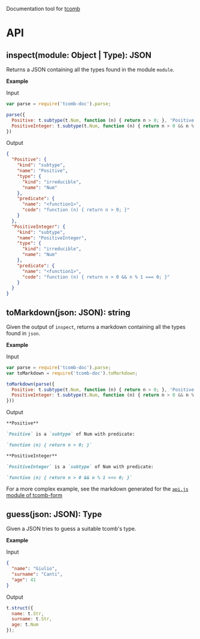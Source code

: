 Documentation tool for [tcomb](https://github.com/gcanti/tcomb)

# API

## inspect(module: Object | Type): JSON

Returns a JSON containing all the types found in the module `module`.

**Example**

Input

```js
var parse = require('tcomb-doc').parse;

parse({
  Positive: t.subtype(t.Num, function (n) { return n > 0; }, 'Positive'),
  PositiveInteger: t.subtype(t.Num, function (n) { return n > 0 && n % 1 === 0; }, 'PositiveInteger')
})
```

Output

```json
{
  "Positive": {
    "kind": "subtype",
    "name": "Positive",
    "type": {
      "kind": "irreducible",
      "name": "Num"
    },
    "predicate": {
      "name": "<function1>",
      "code": "function (n) { return n > 0; }"
    }
  },
  "PositiveInteger": {
    "kind": "subtype",
    "name": "PositiveInteger",
    "type": {
      "kind": "irreducible",
      "name": "Num"
    },
    "predicate": {
      "name": "<function1>",
      "code": "function (n) { return n > 0 && n % 1 === 0; }"
    }
  }
}
```

## toMarkdown(json: JSON): string

Given the output of `inspect`, returns a markdown containing all the types found in `json`.

**Example**

Input

```js
var parse = require('tcomb-doc').parse;
var toMarkdown = require('tcomb-doc').toMarkdown;

toMarkdown(parse({
  Positive: t.subtype(t.Num, function (n) { return n > 0; }, 'Positive'),
  PositiveInteger: t.subtype(t.Num, function (n) { return n > 0 && n % 1 === 0; }, 'PositiveInteger')
}))
```

Output

```markdown
**Positive**

`Positive` is a `subtype` of Num with predicate:

`function (n) { return n > 0; }`

**PositiveInteger**

`PositiveInteger` is a `subtype` of Num with predicate:

`function (n) { return n > 0 && n % 1 === 0; }`
```

For a more complex example, see the markdown generated for the [`api.js` module of tcomb-form](examples/tcomb-form.md)

## guess(json: JSON): Type

Given a JSON tries to guess a suitable tcomb's type.

**Example**

Input

```json
{
  "name": "Giulio",
  "surname": "Canti",
  "age": 41
}
```

Output

```js
t.struct({
  name: t.Str,
  surname: t.Str,
  age: t.Num
});
```
